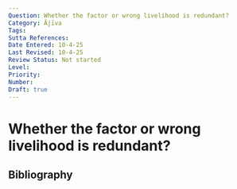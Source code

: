 ```yaml
---
Question: Whether the factor or wrong livelihood is redundant?
Category: Ājīva
Tags: 
Sutta References: 
Date Entered: 10-4-25
Last Revised: 10-4-25
Review Status: Not started
Level: 
Priority: 
Number: 
Draft: true
---
```


# Whether the factor or wrong livelihood is redundant?

## Bibliography

<!-- 

Notes:



-->